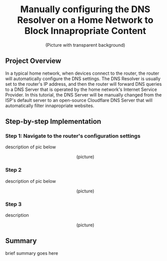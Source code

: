 <h1 align="center">Manually configuring the DNS Resolver on a Home Network to Block Innapropriate Content</h1>

<p align="center">
(Picture with transparent background)
</p>

<h2>Project Overview</h2>

<p>
In a typical home network, when devices connect to the router, the router will automatically configure the DNS settings. The DNS Resolver is usually set to the router's IP address, and then the router will forward DNS queries to a DNS Server that is operated by the home network's Internet Service Provider. In this tutorial, the DNS Server will be manually changed from the ISP's default server to an open-source Cloudflare DNS Server that will automatically filter innapropriate websites.
</p>

<h2>Step-by-step Implementation</h2>

<h3>Step 1: Navigate to the router's configuration settings</h3>

<p>description of pic below</p>

<p align="center">(picture)</p>

<h3>Step 2</h3>

<p>description of pic below</p>

<p align="center">(picture)</p>

<h3>Step 3</h3>

<p>description</p>

<p align="center">(picture)</p>

<h2>Summary</h2>

<p>brief summary goes here</p>
